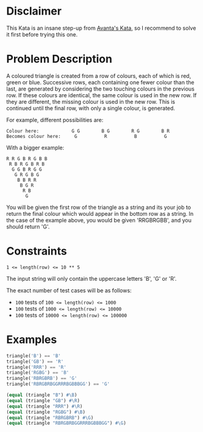 # Disclaimer

This Kata is an insane step-up from [Avanta's Kata](https://www.codewars.com/kata/coloured-triangles),
so I recommend to solve it first before trying this one.

# Problem Description

A coloured triangle is created from a row of colours, each of which is red, green or blue. Successive rows, each containing one fewer colour than the last, are generated by considering the two touching colours in the previous row. If these colours are identical, the same colour is used in the new row. If they are different, the missing colour is used in the new row. This is continued until the final row, with only a single colour, is generated.

For example, different possibilities are:
```
Colour here:            G G        B G        R G        B R
Becomes colour here:     G          R          B          G
```
With a bigger example:
```
R R G B R G B B
 R B R G B R B
  G G B R G G
   G R G B G
    B B R R
     B G R
      R B
       G
```
You will be given the first row of the triangle as a string and its your job to return the final colour which would appear in the bottom row as a string. In the case of the example above, you would be given 'RRGBRGBB', and you should return 'G'.

# Constraints

`1 <= length(row) <= 10 ** 5`

The input string will only contain the uppercase letters 'B', 'G' or 'R'.

The exact number of test cases will be as follows:

* `100` tests of `100 <= length(row) <= 1000`
* `100` tests of `1000 <= length(row) <= 10000`
* `100` tests of `10000 <= length(row) <= 100000`

# Examples

```python
triangle('B') == 'B'
triangle('GB') == 'R'
triangle('RRR') == 'R'
triangle('RGBG') == 'B'
triangle('RBRGBRB') == 'G'
triangle('RBRGBRBGGRRRBGBBBGG') == 'G'
```
```commonlisp
(equal (triangle "B") #\B)
(equal (triangle "GB") #\R)
(equal (triangle "RRR") #\R)
(equal (triangle "RGBG") #\B)
(equal (triangle "RBRGBRB") #\G)
(equal (triangle "RBRGBRBGGRRRBGBBBGG") #\G)
```
